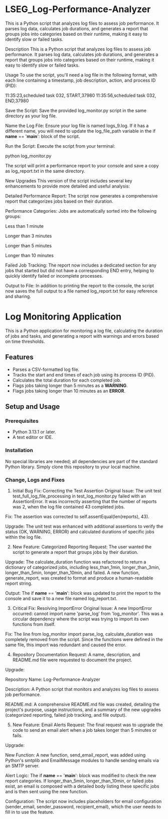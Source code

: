 # LSEG_Log-Performance-Analyzer
This is a Python script that analyzes log files to assess job performance. It parses log data, calculates job durations, and generates a report that groups jobs into categories based on their runtime, making it easy to identify slow or failed tasks.

Description
This is a Python script that analyzes log files to assess job performance. It parses log data, calculates job durations, and generates a report that groups jobs into categories based on their runtime, making it easy to identify slow or failed tasks.

Usage
To use the script, you'll need a log file in the following format, with each line containing a timestamp, job description, action, and process ID (PID):

11:35:23,scheduled task 032, START,37980
11:35:56,scheduled task 032, END,37980

Save the Script: Save the provided log_monitor.py script in the same directory as your log file.

Name the Log File: Ensure your log file is named logs_9.log. If it has a different name, you will need to update the log_file_path variable in the if __name__ == '__main__': block of the script.

Run the Script: Execute the script from your terminal:

python log_monitor.py

The script will print a performance report to your console and save a copy as log_report.txt in the same directory.

New Upgrades
This version of the script includes several key enhancements to provide more detailed and useful analysis:

Detailed Performance Report: The script now generates a comprehensive report that categorizes jobs based on their duration.

Performance Categories: Jobs are automatically sorted into the following groups:

Less than 1 minute

Longer than 3 minutes

Longer than 5 minutes

Longer than 10 minutes

Failed Job Tracking: The report now includes a dedicated section for any jobs that started but did not have a corresponding END entry, helping to quickly identify failed or incomplete processes.

Output to File: In addition to printing the report to the console, the script now saves the full output to a file named log_report.txt for easy reference and sharing.

# Log Monitoring Application

This is a Python application for monitoring a log file, calculating the duration of jobs and tasks, and generating a report with warnings and errors based on time thresholds.

## Features

- Parses a CSV-formatted log file.
- Tracks the start and end times of each job using its process ID (PID).
- Calculates the total duration for each completed job.
- Flags jobs taking longer than 5 minutes as a **WARNING**.
- Flags jobs taking longer than 10 minutes as an **ERROR**.

## Setup and Usage

### Prerequisites

- Python 3.13.1 or later.
- A text editor or IDE.

### Installation

No special libraries are needed; all dependencies are part of the standard Python library. Simply clone this repository to your local machine.

### Change, Logs and Fixes

1. Initial Bug Fix: Correcting the Test Assertion
Original Issue: The unit test test_full_log_file_processing in test_log_monitor.py failed with an AssertionError. It was incorrectly asserting that the number of reports was 2, when the log file contained 43 completed jobs.

Fix: The assertion was corrected to self.assertEqual(len(reports), 43).

Upgrade: The unit test was enhanced with additional assertions to verify the status (OK, WARNING, ERROR) and calculated durations of specific jobs within the log file.

2. New Feature: Categorized Reporting
Request: The user wanted the script to generate a report that groups jobs by their duration.

Upgrade: The calculate_duration function was refactored to return a dictionary of categorized jobs, including less_than_1min, longer_than_3min, longer_than_5min, longer_than_10min, and failed. A new function, generate_report, was created to format and produce a human-readable report string.

Output: The if __name__ == '__main__': block was updated to print the report to the console and save it to a new file named log_report.txt.

3. Critical Fix: Resolving ImportError
Original Issue: A new ImportError occurred: cannot import name 'parse_log' from 'log_monitor'. This was a circular dependency where the script was trying to import its own functions from itself.

Fix: The line from log_monitor import parse_log, calculate_duration was completely removed from the script. Since the functions were defined in the same file, this import was redundant and caused the error.

4. Repository Documentation
Request: A name, description, and README.md file were requested to document the project.

Upgrade:

Repository Name: Log-Performance-Analyzer

Description: A Python script that monitors and analyzes log files to assess job performance.

README.md: A comprehensive README.md file was created, detailing the project's purpose, usage instructions, and a summary of the new upgrades (categorized reporting, failed job tracking, and file output).

5. New Feature: Email Alerts
Request: The final request was to upgrade the code to send an email alert when a job takes longer than 5 minutes or fails.

Upgrade:

New Function: A new function, send_email_report, was added using Python's smtplib and EmailMessage modules to handle sending emails via an SMTP server.

Alert Logic: The if __name__ == '__main__': block was modified to check the new report categories. If longer_than_5min, longer_than_10min, or failed jobs exist, an email is composed with a detailed body listing these specific jobs and is then sent using the new function.

Configuration: The script now includes placeholders for email configuration (sender_email, sender_password, recipient_email), which the user needs to fill in to use the feature.

